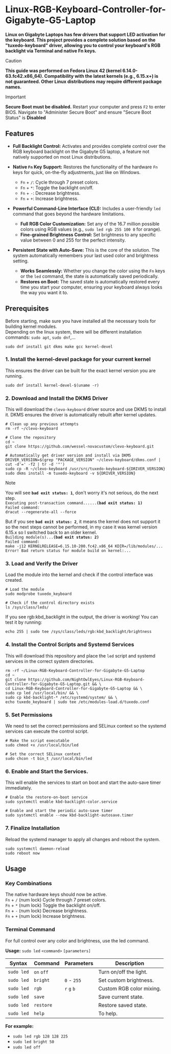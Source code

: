 # Linux-RGB-Keyboard-Controller-for-Gigabyte-G5-Laptop
**Linux on Gigabyte Laptops has few drivers that support LED activation for the keyboard. This project provides a complete solution based on the "tuxedo-keyboard" driver, allowing you to control your keyboard's RGB backlight via Terminal and native Fn keys.**

>[!CAUTION]
>**This guide was performed on Fedora Linux 42 (kernel 6.14.0-63.fc42.x86_64). Compatibility with the latest kernels (e.g., 6.15.x+) is not guaranteed. Other Linux distributions may require different package names.**

>[!IMPORTANT]
>**Secure Boot must be disabled.** Restart your computer and press `F2` to enter BIOS. Navigate to "Administer Secure Boot" and ensure "Secure Boot Status" is **Disabled**

## Features

*   **Full Backlight Control:** Activates and provides complete control over the RGB keyboard backlight on the Gigabyte G5 laptop, a feature not natively supported on most Linux distributions.

*   **Native `Fn` Key Support:** Restores the functionality of the hardware `Fn` keys for quick, on-the-fly adjustments, just like on Windows.
    *   `Fn` + `/`: Cycle through 7 preset colors.
    *   `Fn` + `*`: Toggle the backlight on/off.
    *   `Fn` + `-`: Decrease brightness.
    *   `Fn` + `+`: Increase brightness.

*   **Powerful Command-Line Interface (CLI):** Includes a user-friendly `led` command that goes beyond the hardware limitations.
    *   **Full RGB Color Customization:** Set any of the 16.7 million possible colors using RGB values (e.g., `sudo led rgb 255 100 0` for orange).
    *   **Fine-grained Brightness Control:** Set brightness to any specific value between 0 and 255 for the perfect intensity.

*   **Persistent State with Auto-Save:** This is the core of the solution. The system automatically remembers your last used color and brightness setting.
    *   **Works Seamlessly:** Whether you change the color using the `Fn` keys or the `led` command, the state is automatically saved periodically.
    *   **Restores on Boot:** The saved state is automatically restored every time you start your computer, ensuring your keyboard always looks the way you want it to.

## Prerequisites
Before starting, make sure you have installed all the necessary tools for building kernel modules.<br>
Depending on the linux system, there will be different installation commands: `sudo apt`, `sudo dnf`,...<br>
```
sudo dnf install git dkms make gcc kernel-devel
```

### 1. Install the kernel-devel package for your current kernel</br>
This ensures the driver can be built for the exact kernel version you are running.
```
sudo dnf install kernel-devel-$(uname -r)
```

### 2. Download and Install the DKMS Driver<br>
This will download the `clevo-keyboard` driver source and use DKMS to install it. DKMS ensures the driver is automatically rebuilt after kernel updates.
```
# Clean up any previous attempts
rm -rf ~/clevo-keyboard

# Clone the repository
cd ~
git clone https://github.com/wessel-novacustom/clevo-keyboard.git

# Automatically get driver version and install via DKMS
DRIVER_VERSION=$(grep "PACKAGE_VERSION" ~/clevo-keyboard/dkms.conf | cut -d'=' -f2 | tr -d '"')
sudo cp -R ~/clevo-keyboard /usr/src/tuxedo-keyboard-${DRIVER_VERSION}
sudo dkms install -m tuxedo-keyboard -v ${DRIVER_VERSION}
```
>[!NOTE]
>You will see **`bad exit status: 1`**, don't worry it's not serious, do the next step.<br>
>`Executing post-transaction command......`**`(bad exit status: 1)`**<br>
>`Failed command:`<br>
>`dracut --regenerate-all --force`
>
>But if you see **`bad exit status: 2`**, it means the kernel does not support it so the next steps cannot be performed, in my case it was kernel version 6.15.x so I switched back to an older kernel.<br>
>`Building module(s)...`**`(bad exit status: 2)`**<br>
>`Failed command:`<br>
>`make -j12 KERNELRELEASE=6.15.10-200.fc42.x86_64 KDIR=/lib/modules/...`<br>
>`Error! Bad return status for module build on kernel:...`

### 3. Load and Verify the Driver<br>
Load the module into the kernel and check if the control interface was created.
```
# Load the module
sudo modprobe tuxedo_keyboard

# Check if the control directory exists
ls /sys/class/leds/
```
If you see rgb:kbd_backlight in the output, the driver is working! You can test it by running:
```
echo 255 | sudo tee /sys/class/leds/rgb:kbd_backlight/brightness
```

### 4. Install the Control Scripts and Systemd Services
This will download this repository and place the `led` script and systemd services in the correct system directories.
```
rm -rf ~/Linux-RGB-Keyboard-Controller-for-Gigabyte-G5-Laptop
cd ~
git clone https://github.com/NightOwlEyes/Linux-RGB-Keyboard-Controller-for-Gigabyte-G5-Laptop.git && \
cd Linux-RGB-Keyboard-Controller-for-Gigabyte-G5-Laptop && \
sudo cp led /usr/local/bin/ && \
sudo cp kbd-backlight-* /etc/systemd/system/ && \
echo tuxedo_keyboard | sudo tee /etc/modules-load.d/tuxedo.conf
```

### 5. Set Permissions<br>
We need to set the correct permissions and SELinux context so the systemd services can execute the control script.
```
# Make the script executable
sudo chmod +x /usr/local/bin/led

# Set the correct SELinux context
sudo chcon -t bin_t /usr/local/bin/led
```

### 6. Enable and Start the Services.<br>
This will enable the services to start on boot and start the auto-save timer immediately.
```
# Enable the restore-on-boot service
sudo systemctl enable kbd-backlight-color.service

# Enable and start the periodic auto-save timer
sudo systemctl enable --now kbd-backlight-autosave.timer
```

### 7. Finalize Installation<br>
Reload the systemd manager to apply all changes and reboot the system.
```
sudo systemctl daemon-reload
sudo reboot now
```
## Usage
### Key Combinations
The native hardware keys should now be active.<br>
  `Fn` + `/` (num lock) Cycle through 7 preset colors.<br>
  `Fn` + `*` (num lock) Toggle the backlight on/off.<br>
  `Fn` + `-` (num lock) Decrease brightness.<br>
  `Fn` + `+` (num lock) Increase brightness.<br>

### Terminal Command
For full control over any color and brightness, use the led command.

**Usage:** `sudo led` `<command>` `[parameters]`

| Syntax| Command | Parameters | Description |
|------|------|---------|-------------|
| `sudo led` | `on` `off`  |  | Turn on/off the light. |
| `sudo led` | `bright` | `0` - `255` | Set custom brightness. |
| `sudo led` | `rgb` | `r` `g` `b` | Custom RGB color mixing. |
| `sudo led` | `save` |  | Save current state. |
| `sudo led` | `restore` |  | Restore saved state. |
| `sudo led` | `help` |  | To help. |

**For example:**<br>
- `sudo led rgb 128 128 225`<br>
- `sudo led bright 50`<br>
- `sudo led off`
